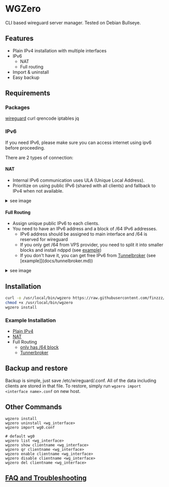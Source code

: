 # WGZero
CLI based wireguard server manager. Tested on Debian Bullseye.

## Features
- Plain IPv4 installation with multiple interfaces
- IPv6
  - NAT
  - Full routing
- Import & uninstall
- Easy backup

## Requirements
### Packages
[wireguard](https://www.wireguard.com/install/) curl qrencode iptables jq

### IPv6
If you need IPv6, please make sure you can access internet using ipv6 before proceeding.

There are 2 types of connection:
#### NAT
- Internal IPv6 communication uses ULA (Unique Local Address).
- Prioritize on using public IPv6 (shared with all clients) and fallback to IPv4 when not available.
<details>
  <summary>see image</summary>
  <img src="https://raw.githubusercontent.com/finzzz/wgzero/master/static/nat.jpg" width="500" height="300">
</details>

#### Full Routing
- Assign unique public IPv6 to each clients.
- You need to have an IPv6 address and a block of /64 IPv6 addresses.
  - IPv6 address should be assigned to main interface and /64 is reserved for wireguard
  - If you only get /64 from VPS provider, you need to split it into smaller blocks and install ndppd (see [example](docs/fr.md))
  - If you don't have it, you can get free IPv6 from [Tunnelbroker](https://tunnelbroker.net/) (see [example]](docs/tunnelbroker.md))
<details>
  <summary>see image</summary>
  <img src="https://raw.githubusercontent.com/finzzz/wgzero/master/static/fr.jpg" width="500" height="275">
</details>

## Installation
```bash
curl -o /usr/local/bin/wgzero https://raw.githubusercontent.com/finzzz/wgzero/master/wgzero
chmod +x /usr/local/bin/wgzero
wgzero install
```

### Example Installation
- [Plain IPv4](docs/v4.md)
- [NAT](docs/nat.md)
- Full Routing
  - [only has /64 block](docs/fr.md)
  - [Tunnerbroker](docs/tunnelbroker.md)

## Backup and restore
Backup is simple, just save /etc/wireguard/<interface name>.conf. All of the data including clients are stored in that file.
To restore, simply run `wgzero import <interface name>.conf` on new host.

## Other Commands
```
wgzero install
wgzero uninstall <wg_interface>
wgzero import wg0.conf

# default wg0
wgzero list <wg_interface>
wgzero show clientname <wg_interface> 
wgzero qr clientname <wg_interface> 
wgzero enable clientname <wg_interface>
wgzero disable clientname <wg_interface> 
wgzero del clientname <wg_interface>
```

## [FAQ and Troubleshooting](docs/faq.md)